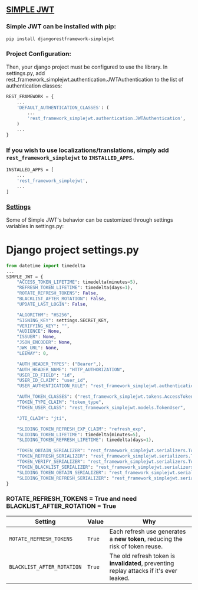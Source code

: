 ## [SIMPLE JWT](https://django-rest-framework-simplejwt.readthedocs.io/en/latest/getting_started.html)
### Simple JWT can be installed with pip:
```bash
pip install djangorestframework-simplejwt
```

### Project Configuration:
Then, your django project must be configured to use the library. In settings.py, add rest_framework_simplejwt.authentication.JWTAuthentication to the list of authentication classes:
```python
REST_FRAMEWORK = {
    ...
    'DEFAULT_AUTHENTICATION_CLASSES': (
        ...
        'rest_framework_simplejwt.authentication.JWTAuthentication',
    )
    ...
}
```

### If you wish to use localizations/translations, simply add `rest_framework_simplejwt` to `INSTALLED_APPS`.
```bash
INSTALLED_APPS = [
    ...
    'rest_framework_simplejwt',
    ...
]
```

### [Settings](https://django-rest-framework-simplejwt.readthedocs.io/en/latest/settings.html)
Some of Simple JWT's behavior can be customized through settings variables in settings.py:
# Django project settings.py
```python
from datetime import timedelta
...
SIMPLE_JWT = {
    "ACCESS_TOKEN_LIFETIME": timedelta(minutes=5),
    "REFRESH_TOKEN_LIFETIME": timedelta(days=1),
    "ROTATE_REFRESH_TOKENS": False,
    "BLACKLIST_AFTER_ROTATION": False,
    "UPDATE_LAST_LOGIN": False,

    "ALGORITHM": "HS256",
    "SIGNING_KEY": settings.SECRET_KEY,
    "VERIFYING_KEY": "",
    "AUDIENCE": None,
    "ISSUER": None,
    "JSON_ENCODER": None,
    "JWK_URL": None,
    "LEEWAY": 0,

    "AUTH_HEADER_TYPES": ("Bearer",),
    "AUTH_HEADER_NAME": "HTTP_AUTHORIZATION",
    "USER_ID_FIELD": "id",
    "USER_ID_CLAIM": "user_id",
    "USER_AUTHENTICATION_RULE": "rest_framework_simplejwt.authentication.default_user_authentication_rule",

    "AUTH_TOKEN_CLASSES": ("rest_framework_simplejwt.tokens.AccessToken",),
    "TOKEN_TYPE_CLAIM": "token_type",
    "TOKEN_USER_CLASS": "rest_framework_simplejwt.models.TokenUser",

    "JTI_CLAIM": "jti",

    "SLIDING_TOKEN_REFRESH_EXP_CLAIM": "refresh_exp",
    "SLIDING_TOKEN_LIFETIME": timedelta(minutes=5),
    "SLIDING_TOKEN_REFRESH_LIFETIME": timedelta(days=1),

    "TOKEN_OBTAIN_SERIALIZER": "rest_framework_simplejwt.serializers.TokenObtainPairSerializer",
    "TOKEN_REFRESH_SERIALIZER": "rest_framework_simplejwt.serializers.TokenRefreshSerializer",
    "TOKEN_VERIFY_SERIALIZER": "rest_framework_simplejwt.serializers.TokenVerifySerializer",
    "TOKEN_BLACKLIST_SERIALIZER": "rest_framework_simplejwt.serializers.TokenBlacklistSerializer",
    "SLIDING_TOKEN_OBTAIN_SERIALIZER": "rest_framework_simplejwt.serializers.TokenObtainSlidingSerializer",
    "SLIDING_TOKEN_REFRESH_SERIALIZER": "rest_framework_simplejwt.serializers.TokenRefreshSlidingSerializer",
}
```
### ROTATE_REFRESH_TOKENS = True and need BLACKLIST_AFTER_ROTATION = True
| Setting                    | Value  | Why                                                                                      |
| -------------------------- | ------ | ---------------------------------------------------------------------------------------- |
| `ROTATE_REFRESH_TOKENS`    | `True` | Each refresh use generates a **new token**, reducing the risk of token reuse.            |
| `BLACKLIST_AFTER_ROTATION` | `True` | The old refresh token is **invalidated**, preventing replay attacks if it's ever leaked. |
